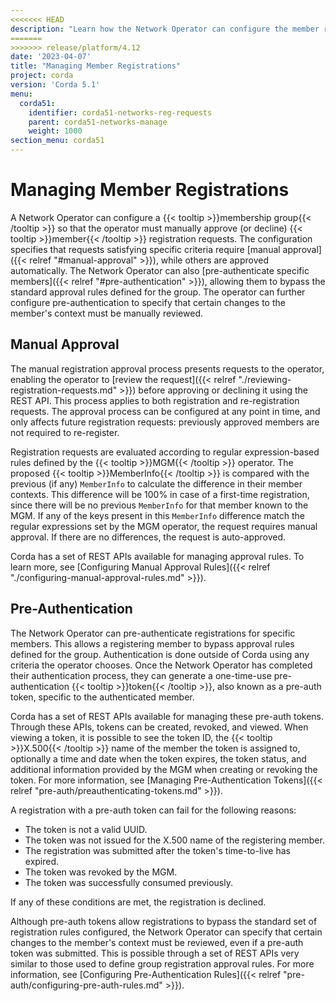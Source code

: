 ```yaml
---
<<<<<<< HEAD
description: "Learn how the Network Operator can configure the member registration process and review registration requests."
=======
>>>>>>> release/platform/4.12
date: '2023-04-07'
title: "Managing Member Registrations"
project: corda
version: 'Corda 5.1'
menu:
  corda51:
    identifier: corda51-networks-reg-requests
    parent: corda51-networks-manage
    weight: 1000
section_menu: corda51
---
```

# Managing Member Registrations

A Network Operator can configure a {{< tooltip >}}membership group{{< /tooltip >}} so that the operator must manually approve (or decline) {{< tooltip >}}member{{< /tooltip >}} registration requests.
The configuration specifies that requests satisfying specific criteria require [manual approval]({{< relref "#manual-approval" >}}), while others are approved automatically.
The Network Operator can also [pre-authenticate specific members]({{< relref "#pre-authentication" >}}), allowing them to bypass the standard approval rules defined for the group.
The operator can further configure pre-authentication to specify that certain changes to the member's context must be manually reviewed.

## Manual Approval

The manual registration approval process presents requests to the operator, enabling the operator to [review the request]({{< relref "./reviewing-registration-requests.md" >}}) before approving or declining it using the REST API.
This process applies to both registration and re-registration requests.
The approval process can be configured at any point in time, and only affects future registration requests: previously approved members are not required to re-register.

Registration requests are evaluated according to regular expression-based rules defined by the {{< tooltip >}}MGM{{< /tooltip >}} operator.
The proposed {{< tooltip >}}MemberInfo{{< /tooltip >}} is compared with the previous (if any) `MemberInfo` to calculate the difference in their member contexts.
This difference will be 100% in case of a first-time registration, since there will be no previous `MemberInfo` for that member known to the MGM.
If any of the keys present in this `MemberInfo` difference match the regular expressions set by the MGM operator, the request requires manual approval.
If there are no differences, the request is auto-approved.

Corda has a set of REST APIs available for managing approval rules. To learn more, see [Configuring Manual Approval Rules]({{< relref "./configuring-manual-approval-rules.md" >}}).

## Pre-Authentication

The Network Operator can pre-authenticate registrations for specific members. This allows a registering member to bypass approval rules defined for the group. Authentication is done outside of Corda using any criteria the operator chooses. Once the Network Operator has completed their authentication process, they can generate a one-time-use pre-authentication {{< tooltip >}}token{{< /tooltip >}}, also known as a pre-auth token, specific to the authenticated member.

Corda has a set of REST APIs available for managing these pre-auth tokens. Through these APIs, tokens can be created, revoked, and viewed. When viewing a token, it is possible to see the token ID, the {{< tooltip >}}X.500{{< /tooltip >}} name of the member the token is assigned to, optionally a time and date when the token expires, the token status, and additional information provided by the MGM when creating or revoking the token. For more information, see [Managing Pre-Authentication Tokens]({{< relref "pre-auth/preauthenticating-tokens.md" >}}).

A registration with a pre-auth token can fail for the following reasons:

* The token is not a valid UUID.
* The token was not issued for the X.500 name of the registering member.
* The registration was submitted after the token's time-to-live has expired.
* The token was revoked by the MGM.
* The token was successfully consumed previously.

If any of these conditions are met, the registration is declined.

Although pre-auth tokens allow registrations to bypass the standard set of registration rules configured, the Network Operator can specify that certain changes to the member's context must be reviewed, even if a pre-auth token was submitted. This is possible through a set of REST APIs very similar to those used to define group registration approval rules. For more information, see [Configuring Pre-Authentication Rules]({{< relref "pre-auth/configuring-pre-auth-rules.md" >}}).
